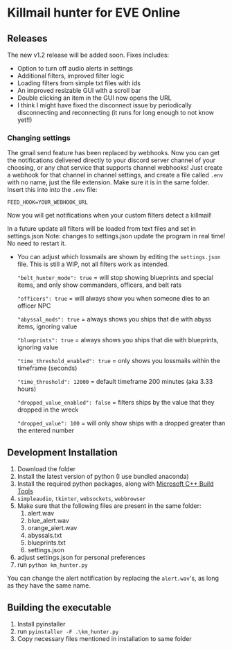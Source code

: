 # Killmail hunter for EVE Online

## Releases

The new v1.2 release will be added soon.
Fixes includes: 
- Option to turn off audio alerts in settings
- Additional filters, improved filter logic
- Loading filters from simple txt files with ids
- An improved resizable GUI with a scroll bar
- Double clicking an item in the GUI now opens the URL
- I think I might have fixed the disconnect issue by periodically disconnecting and reconnecting (it runs for long enough to not know yet!!)


### Changing settings

The gmail send feature has been replaced by webhooks. Now you can get the notifications delivered directly to your
discord server channel of your choosing, or any chat service that supports channel webhooks! Just create a webhook 
for that channel in channel settings, and create a file called `.env` with no name, just the file extension. Make sure 
it is in the same folder.
Insert this into into the `.env` file: 
```
FEED_HOOK=YOUR_WEBHOOK_URL
```
Now you will get notifications when your custom filters detect a killmail!

In a future update all filters will be loaded from text files and set in settings.json
Note: changes to settings.json update the program in real time! No need to restart it.


- You can adjust which lossmails are shown by editing the `settings.json` file. This is still a WIP, not all filters work as intended.

  `"belt_hunter_mode": true` = will stop showing blueprints and special items, and only show commanders, officers, and belt rats

  `"officers": true` = will always show you when someone dies to an officer NPC

  `"abyssal_mods": true` = always shows you ships that die with abyss items, ignoring value

  `"blueprints": true` = always shows you ships that die with blueprints, ignoring value

  `"time_threshold_enabled": true` = only shows you lossmails within the timeframe (seconds)

  `"time_threshold": 12000` = default timeframe 200 minutes (aka 3.33 hours)

  `"dropped_value_enabled": false` = filters ships by the value that they dropped in the wreck

  `"dropped_value": 100` = will only show ships with a dropped greater than the entered number

## Development Installation

1. Download the folder
2. Install the latest version of python (I use bundled anaconda)
3. Install the required python packages, along with [Microsoft C++ Build Tools](https://visualstudio.microsoft.com/visual-cpp-build-tools/)
4. `simpleaudio`, `tkinter`, `websockets`, `webbrowser`
5. Make sure that the following files are present in the same folder:
   1. alert.wav
   2. blue_alert.wav
   3. orange_alert.wav
   4. abyssals.txt
   5. blueprints.txt
   6. settings.json
6. adjust settings.json for personal preferences
7. run `python km_hunter.py`

You can change the alert notification by replacing the `alert.wav`'s, as long as they have the same name.

## Building the executable

1. Install pyinstaller
2. run `pyinstaller -F .\km_hunter.py`
3. Copy necessary files mentioned in installation to same folder
